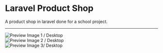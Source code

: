 # Laravel Product Shop
A product shop in laravel done for a school project.

<hr>
<img src="https://i.imgur.com/GJgUgBn.png" alt="Preview Image 1 / Desktop"> 
<br>
<img src="https://i.imgur.com/ZZs97m9.png" alt="Preview Image 2 / Desktop">
<br>
<img src="https://i.imgur.com/N1eATkS.png" alt="Preview Image 3/ Desktop">
